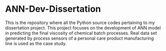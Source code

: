 # ANN-Dev-Dissertation
This is the repository where all the Python source codes pertaining to my dissertation project. This project focuses on the development of ANN model in predicting the final viscosity of chemical batch processes. Real data set generated by process sensors of a personal care product manufacturing line is used as the case study.
